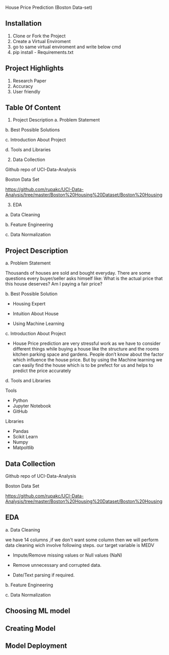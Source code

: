
House Price Prediction (Boston Data-set)




## Installation 

1. Clone or Fork the Project
2. Create a Virtual Enviroment
3. go to same virtual enviroment and write below cmd
4. pip install - Requirements.txt
## Project Highlights

1. Research Paper
2. Accuracy
3. User friendly

## Table Of Content

1. Project Description
a. Problem Statement

b. Best Possible Solutions

c. Introduction About Project

d. Tools and Libraries


2. Data Collection

Github repo of UCI-Data-Analysis

Boston Data Set

https://github.com/rupakc/UCI-Data-Analysis/tree/master/Boston%20Housing%20Dataset/Boston%20Housing

3. EDA

a. Data Cleaning

b. Feature Engineering

c. Data Normalization
## Project Description

a. Problem Statement

Thousands of houses are sold and bought everyday. There are some questions every buyer/seller asks himself like: What is the actual price that this house deserves? Am I paying a fair price?

b. Best Possible Solution

* Housing Expert

* Intuition About House

* Using Machine Learning

c. Introduction About Project

* House Price prediction are very stressful work as we have to consider different things while buying a house like the structure and the rooms kitchen parking space and gardens. People don’t know about the factor which influence the house price. But by using the Machine learning we can easily find the house which is to be prefect for us and helps to predict the price accurately

d. Tools and Libraries

Tools

* Python
* Jupyter Notebook
* GitHub

Libraries

* Pandas
* Scikit Learn
* Numpy
* Matpoltlib
## Data Collection 


Github repo of UCI-Data-Analysis

Boston Data Set

https://github.com/rupakc/UCI-Data-Analysis/tree/master/Boston%20Housing%20Dataset/Boston%20Housing
## EDA

a. Data Cleaning

we have 14 columns ,if we don't want some column then we will perform data cleaning wich involve following steps. our target variable is MEDV

* Impute/Remove missing values or Null values (NaN)

* Remove unnecessary and corrupted data.

* Date/Text parsing if required.

b. Feature Engineering

c. Data Normalization
## Choosing ML model
## Creating Model 
## Model Deployment
